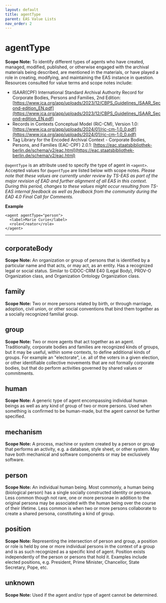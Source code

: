 ```yaml
---
layout: default
title: agentType
parent: EAS Value Lists
nav_order: 2
---
```


# agentType

**Scope Note:**
To identify different types of agents who have created, managed, modified, published, or otherwise engaged with the archival materials being described, are mentioned in the materials, or have played a role in creating, modifying, and maintaining the EAS instance in question. Resources consulted for value terms and scope notes include:

- ISAAR(CPF) International Standard Archival Authority Record for Corporate Bodies, Persons and Families, 2nd Edition: [https://www.ica.org/app/uploads/2023/12/CBPS_Guidelines_ISAAR_Second-edition_EN.pdf](https://www.ica.org/app/uploads/2023/12/CBPS_Guidelines_ISAAR_Second-edition_EN.pdf)
- Records in Contexts Conceptual Model (RiC-CM), Version 1.0: [https://www.ica.org/app/uploads/2024/01/ric-cm-1.0_0.pdf](https://www.ica.org/app/uploads/2024/01/ric-cm-1.0_0.pdf)
- Tag Library for the Encoded Archival Context - Corporate Bodies, Persons, and Families (EAC-CPF) 2.0.1: [https://eac.staatsbibliothek-berlin.de/schema/v2/eac.html](https://eac.staatsbibliothek-berlin.de/schema/v2/eac.html)

`@agentType` is an attribute used to specify the type of agent in `<agent>`. Accepted values for `@agentType` are listed below with scope notes. *Please note that these values are currently under review by TS-EAS as part of the major revision of EAD and further alignment of all EAS in this context. During this period, changes to these values might occur resulting from TS-EAS internal feedback as well as feedback from the community during the EAD 4.0 Final Call for Comments.* 

**Example**
```
<agent agentType="person">
  <label>Marie Curie</label>
  <role>Creator</role>
</agent>
```
___

## corporateBody
**Scope Note:**
An organization or group of persons that is identified by a particular name and that
acts, or may act, as an entity. Has a recognized legal or social status. Similar to CIDOC-CRM E40 (Legal Body), PROV-O Organization class, and Organization Ontology Organization class.  

## family 
**Scope Note:** 
Two or more persons related by birth, or through marriage, adoption, civil union, or
other social conventions that bind them together as a socially recognized familial group.

## group 
**Scope Note:** 
Two or more agents that act together as an agent. Traditionally, corporate bodies and families are recognized kinds of groups, but it may be useful, within some contexts, to define additional kinds of groups. For example an "electorate", i.e. all of the voters in a given election, or other identifiable collective movements that are not formally corporate bodies, but that do perform activities governed by shared values or commitments. 

## human 
**Scope Note:** 
A generic type of agent encompassing individual human beings as well as any kind of group of two or more persons. Used when something is confirmed to be human-made, but the agent cannot be further specified. 

## mechanism
**Scope Note:** 
A process, machine or system created by a person or group that performs an activity, e.g. a database, style sheet, or other system. May have both mechanical and software components or may be exclusively software.

## person 
**Scope Note:** 
An individual human being. Most commonly, a human being (biological person) has a single socially constructed identity or persona. Less common though not rare, one or more personae in addition to the original persona may be associated with the human being over the course of their lifetime. Less common is when two or more persons collaborate to create a shared persona, constituting a kind of group. 

## position 
**Scope Note:** 
Representing the intersection of person and group, a position or role is held by one or more individual persons in the context of a group and is as such recognized as a specific kind of agent. Position exists independently of the person or persons that hold it. Examples include elected positions, e.g. President, Prime Minister, Chancellor, State Secretary, Pope, etc.

## unknown 
**Scope Note:** 
Used if the agent and/or type of agent cannot be determined. 
